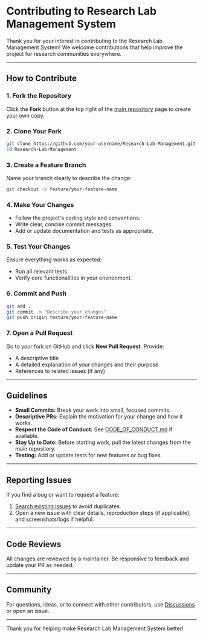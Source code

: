# Contributing to Research Lab Management System

Thank you for your interest in contributing to the Research Lab Management System! We welcome contributions that help improve the project for research communities everywhere.

---

## How to Contribute

### 1. Fork the Repository

Click the **Fork** button at the top right of the [main repository](https://github.com/Saimon0007/Research-Lab-Management) page to create your own copy.

### 2. Clone Your Fork

```bash
git clone https://github.com/your-username/Research-Lab-Management.git
cd Research-Lab-Management
```

### 3. Create a Feature Branch

Name your branch clearly to describe the change:

```bash
git checkout -b feature/your-feature-name
```

### 4. Make Your Changes

- Follow the project's coding style and conventions.
- Write clear, concise commit messages.
- Add or update documentation and tests as appropriate.

### 5. Test Your Changes

Ensure everything works as expected:

- Run all relevant tests.
- Verify core functionalities in your environment.

### 6. Commit and Push

```bash
git add .
git commit -m "Describe your changes"
git push origin feature/your-feature-name
```

### 7. Open a Pull Request

Go to your fork on GitHub and click **New Pull Request**. Provide:

- A descriptive title
- A detailed explanation of your changes and their purpose
- References to related issues (if any)

---

## Guidelines

- **Small Commits:** Break your work into small, focused commits.
- **Descriptive PRs:** Explain the motivation for your change and how it works.
- **Respect the Code of Conduct:** See [CODE_OF_CONDUCT.md](CODE_OF_CONDUCT.md) if available.
- **Stay Up to Date:** Before starting work, pull the latest changes from the main repository.
- **Testing:** Add or update tests for new features or bug fixes.

---

## Reporting Issues

If you find a bug or want to request a feature:

1. [Search existing issues](https://github.com/Saimon0007/Research-Lab-Management/issues) to avoid duplicates.
2. Open a new issue with clear details, reproduction steps (if applicable), and screenshots/logs if helpful.

---

## Code Reviews

All changes are reviewed by a maintainer. Be responsive to feedback and update your PR as needed.

---

## Community

For questions, ideas, or to connect with other contributors, use [Discussions](https://github.com/Saimon0007/Research-Lab-Management/discussions) or open an issue.

---

Thank you for helping make Research Lab Management System better!